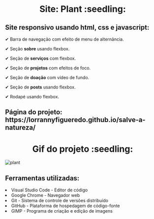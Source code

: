 <h1 align="center">Site: Plant :seedling:</h1>

<h2> Site responsivo usando html, css e javascript: </h2>
<p> ✔ Barra de navegação com efeito de menu de alternância. </p>
<p> ✔ Seção <strong>sobre</strong> usando flexbox. </p>
<p> ✔ Seção de <strong>serviços</strong> com flexbox. </p>
<p> ✔ Seção de <strong>projetos</strong> com efeitos de foco. </p>
<p> ✔ Seção de <strong>doação</strong> com vídeo de fundo. </p>
<p> ✔ Seção de <strong>posts</strong> usando flexbox. </p>
<p> ✔ Rodapé usando flexbox. </p>

<h2> Página do projeto: https://lorrannyfigueredo.github.io/salve-a-natureza/ </h2>

<h1 align="center">Gif do projeto :seedling:</h1>

![plant](https://user-images.githubusercontent.com/97335833/151198385-3d9baa26-11e6-4105-a767-72dae88a736b.gif)

<h2> Ferramentas utilizadas: </h2>
<li> Visual Studio Code - Editor de código </li>
<li> Google Chrome - Navegador web </li>
<li> Git - Sistema de controle de versões distribuído </li>
<li> GitHub - Plataforma de hospedagem de código-fonte </li>
<li> GIMP - Programa de criação e edição de imagens </li>
